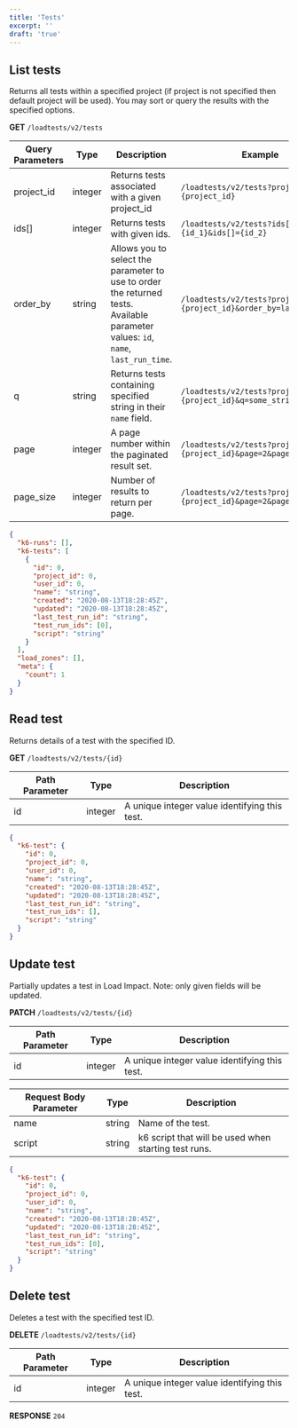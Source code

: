```yaml
---
title: 'Tests'
excerpt: ''
draft: 'true'
---
```


## List tests

Returns all tests within a specified project (if project is not specified then default project will be used). You may sort or query the results with the specified options.

**GET** `/loadtests/v2/tests`

| Query Parameters | Type    | Description                                                                                                                       | Example                                                              |
| ---------------- | ------- | --------------------------------------------------------------------------------------------------------------------------------- | -------------------------------------------------------------------- |
| project_id       | integer | Returns tests associated with a given project_id                                                                                  | `/loadtests/v2/tests?project_id={project_id}`                        |
| ids[]            | integer | Returns tests with given ids.                                                                                                     | `/loadtests/v2/tests?ids[]={id_1}&ids[]={id_2}`                      |
| order_by         | string  | Allows you to select the parameter to use to order the returned tests. Available parameter values: `id`, `name`, `last_run_time`. | `/loadtests/v2/tests?project_id={project_id}&order_by=last_run_time` |
| q                | string  | Returns tests containing specified string in their `name` field.                                                                  | `/loadtests/v2/tests?project_id={project_id}&q=some_string`          |
| page             | integer | A page number within the paginated result set.                                                                                    | `/loadtests/v2/tests?project_id={project_id}&page=2&page_size=5`     |
| page_size        | integer | Number of results to return per page.                                                                                             | `/loadtests/v2/tests?project_id={project_id}&page=2&page_size=5`     |

<div class="code-group" data-props='{"labels": ["Response"]}'>

```json
{
  "k6-runs": [],
  "k6-tests": [
    {
      "id": 0,
      "project_id": 0,
      "user_id": 0,
      "name": "string",
      "created": "2020-08-13T18:28:45Z",
      "updated": "2020-08-13T18:28:45Z",
      "last_test_run_id": "string",
      "test_run_ids": [0],
      "script": "string"
    }
  ],
  "load_zones": [],
  "meta": {
    "count": 1
  }
}
```

</div>

## Read test

Returns details of a test with the specified ID.

**GET** `/loadtests/v2/tests/{id}`

| Path Parameter | Type    | Description                                   |
| -------------- | ------- | --------------------------------------------- |
| id             | integer | A unique integer value identifying this test. |

<div class="code-group" data-props='{"labels": ["Response"]}'>

```json
{
  "k6-test": {
    "id": 0,
    "project_id": 0,
    "user_id": 0,
    "name": "string",
    "created": "2020-08-13T18:28:45Z",
    "updated": "2020-08-13T18:28:45Z",
    "last_test_run_id": "string",
    "test_run_ids": [],
    "script": "string"
  }
}
```

</div>

## Update test

Partially updates a test in Load Impact. Note: only given fields will be updated.

**PATCH** `/loadtests/v2/tests/{id}`

| Path Parameter | Type    | Description                                   |
| -------------- | ------- | --------------------------------------------- |
| id             | integer | A unique integer value identifying this test. |

| Request Body Parameter | Type   | Description                                          |
| ---------------------- | ------ | ---------------------------------------------------- |
| name                   | string | Name of the test.                                    |
| script                 | string | k6 script that will be used when starting test runs. |

<div class="code-group" data-props='{"labels": ["Response"]}'>

```json
{
  "k6-test": {
    "id": 0,
    "project_id": 0,
    "user_id": 0,
    "name": "string",
    "created": "2020-08-13T18:28:45Z",
    "updated": "2020-08-13T18:28:45Z",
    "last_test_run_id": "string",
    "test_run_ids": [0],
    "script": "string"
  }
}
```

</div>

## Delete test

Deletes a test with the specified test ID.

**DELETE** `/loadtests/v2/tests/{id}`

| Path Parameter | Type    | Description                                   |
| -------------- | ------- | --------------------------------------------- |
| id             | integer | A unique integer value identifying this test. |

**RESPONSE** `204`
